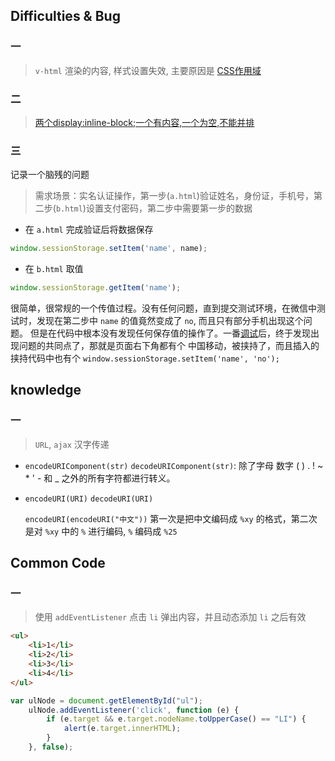 ## Difficulties & Bug

### 一

> `v-html` 渲染的内容, 样式设置失效, 主要原因是 [CSS作用域](https://vue-loader.vuejs.org/zh-cn/features/scoped-css.html)

### 二

> [两个display:inline-block;一个有内容,一个为空,不能并排](https://jsfiddle.net/qvbtqav7/2/)

### 三

记录一个脑残的问题

> 需求场景：实名认证操作，第一步(`a.html`)验证姓名，身份证，手机号，第二步(`b.html`)设置支付密码，第二步中需要第一步的数据

* 在 `a.html` 完成验证后将数据保存

```javascript
window.sessionStorage.setItem('name', name);
```

* 在 `b.html` 取值

```javascript
window.sessionStorage.getItem('name');
```

很简单，很常规的一个传值过程。没有任何问题，直到提交测试环境，在微信中测试时，发现在第二步中 `name` 的值竟然变成了 `no`, 而且只有部分手机出现这个问题。
但是在代码中根本没有发现任何保存值的操作了。一番[调试](https://github.com/Tencent/vConsole)后，终于发现出现问题的共同点了，那就是页面右下角都有个
中国移动，被挟持了，而且插入的挟持代码中也有个 `window.sessionStorage.setItem('name', 'no');`

## knowledge

### 一

> `URL`, `ajax` 汉字传递

* `encodeURIComponent(str)` `decodeURIComponent(str)`: 除了字母 数字 ( ) . ! ~ * ' - 和 _ 之外的所有字符都进行转义。
* `encodeURI(URI)` `decodeURI(URI)`

    `encodeURI(encodeURI("中文"))` 第一次是把中文编码成 `%xy` 的格式，第二次是对 `%xy` 中的 `%` 进行编码, `%` 编码成 `%25`

## Common Code

### 一

> 使用 `addEventListener` 点击 `li` 弹出内容，并且动态添加 `li` 之后有效

```html
<ul>
    <li>1</li>
    <li>2</li>
    <li>3</li>
    <li>4</li>
</ul>
```

```javascript
var ulNode = document.getElementById("ul");
    ulNode.addEventListener('click', function (e) {
        if (e.target && e.target.nodeName.toUpperCase() == "LI") {
            alert(e.target.innerHTML);
        }
    }, false);
```
